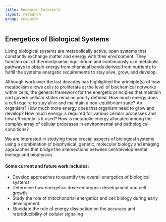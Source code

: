 ```yaml
---
title: Research Interests
layout: research
group: research
---
```


## Energetics of Biological Systems
Living biological systems are metabolically active, open systems that constantly exchange matter and energy with their environment. They function out of thermodynamic equilibrium and continuously use metabolic pathways to obtain energy from chemical bonds derived from nutrients to fulfill the systems energetic requirements to stay alive, grow, and develop.


Although work over the last decades has highlighted the principle(s) of how metabolism allows cells to proliferate at the level of biochemical networks within cells, the general framework for the energetic principles that maintain and govern cellular states remains poorly defined. How much energy does a cell require to stay alive and maintain a non-equilibrium state? An organism?  How much more energy does that organism need to grow and develop? How much energy is required for various cellular processes and how efficiently is it used? How is metabolic energy allocated among the complex array of cellular processes in environmental and pathological conditions?


We are interested in studying these crucial aspects of biological systems using a combination of biophysical, genetic, molecular biology and imaging approaches that bridge the intersections between cell/developmental biology and biophysics.

#### Some current and future work includes:
-	Develop approaches to quantify the overall energetics of biological systems
- Determine how energetics drive embryonic development and cell growth
- Study the role of mitochondrial energetics and cell biology during early development
- Elucidate the role of energy dissipation on the accuracy and reproducibility of cellular signaling
